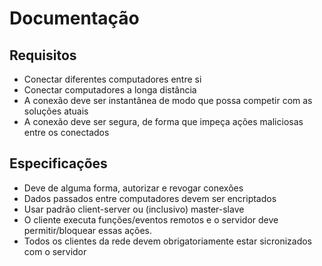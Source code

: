 <h1>Documentação</h1>

<h2>Requisitos</h2>
<ul>
  <li>Conectar diferentes computadores entre si</li>
  <li>Conectar computadores a longa distância</li>
  <li>A conexão deve ser instantânea de modo que possa competir com as soluções atuais</li>
  <li>A conexão deve ser segura, de forma que impeça ações maliciosas entre os conectados</li>
</ul>


<h2>Especificações</h2>
<ul>
  <li>Deve de alguma forma, autorizar e revogar conexões</li>
  <li>Dados passados entre computadores devem ser encriptados</li>
  <li>Usar padrão client-server ou (inclusivo) master-slave</li>
  <li>O cliente executa funções/eventos remotos e o servidor deve permitir/bloquear essas ações.</li>
  <li>Todos os clientes da rede devem obrigatoriamente estar sicronizados com o servidor</li>
</ul>

